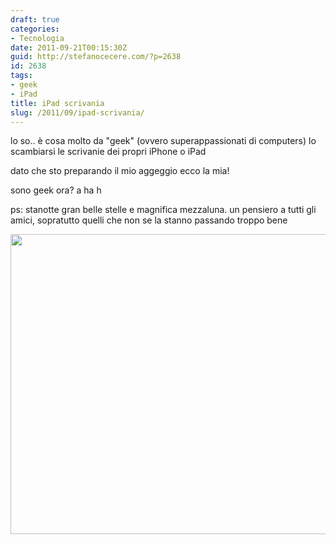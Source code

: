 ```yaml
---
draft: true
categories:
- Tecnologia
date: 2011-09-21T00:15:30Z
guid: http://stefanocecere.com/?p=2638
id: 2638
tags:
- geek
- iPad
title: iPad scrivania
slug: /2011/09/ipad-scrivania/
---
```


lo so.. è cosa molto da "geek" (ovvero superappassionati di computers) lo scambiarsi le scrivanie dei propri iPhone o iPad
  
dato che sto preparando il mio aggeggio ecco la mia!
  
sono geek ora? a ha h

ps: stanotte gran belle stelle e magnifica mezzaluna. un pensiero a tutti gli amici, sopratutto quelli che non se la stanno passando troppo bene

[<img src="http://stefanocecere.com/wp-content/uploads/sites/3/2011/09/ceciopad-e1316560416793.jpg" alt="" title="ceciopad" width="640" height="480" class="alignnone size-full wp-image-2639" srcset="http://stefanocecere.com/wp-content/uploads/sites/3/2011/09/ceciopad-e1316560416793.jpg 640w, http://stefanocecere.com/wp-content/uploads/sites/3/2011/09/ceciopad-e1316560416793-300x225.jpg 300w" sizes="(max-width: 640px) 100vw, 640px" />](http://stefanocecere.com/wp-content/uploads/sites/3/2011/09/ceciopad-e1316560416793.jpg)